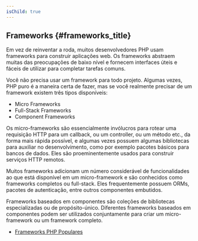 ```yaml
---
isChild: true
---
```


## Frameworks {#frameworks_title}

Em vez de reinventar a roda, muitos desenvolvedores PHP usam frameworks para construir aplicações web. Os frameworks abstraem muitas das preocupações de baixo nível e fornecem interfaces úteis e fáceis de utilizar para completar tarefas comuns.

Você não precisa usar um framework para todo projeto. Algumas vezes, PHP puro é a maneira certa de fazer, mas se você realmente precisar de um framework existem três tipos disponíveis:

* Micro Frameworks
* Full-Stack Frameworks
* Component Frameworks

Os micro-frameworks são essencialmente invólucros para rotear uma requisição HTTP para um callback, ou um controller, ou um método etc., da forma mais rápida possível, e algumas vezes possuem algumas bibliotecas para auxiliar no desenvolvimento, como por exemplo pacotes básicos para bancos de dados. Eles são proeminentemente usados
para construir serviços HTTP remotos.

Muitos frameworks adicionam um número considerável de funcionalidades ao que está disponível em um micro-framework e são conhecidos como frameworks completos ou full-stack. Eles frequentemente possuem ORMs, pacotes de autenticação, entre outros componentes embutidos.

Frameworks baseados em componentes são coleções de bibliotecas especializadas ou de propósito-único. Diferentes frameworks baseados em componentes podem ser utilizados conjuntamente para criar um micro-framework ou um framework completo.

* [Frameworks PHP Populares](https://github.com/codeguy/php-the-right-way/wiki/Frameworks)